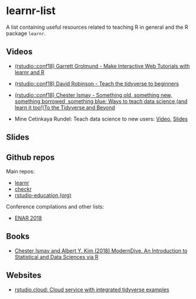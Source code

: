 # learnr-list
A list containing useful resources related to teaching R in general and the R package `learnr`.

## Videos

* [(rstudio::conf18) Garrett Grolmund - Make Interactive Web Tutorials with learnr and R](https://vimeo.com/261761874)
* [(rstudio::conf18) David Robinson - Teach the tidyverse to beginners](https://www.rstudio.com/resources/videos/teach-the-tidyverse-to-beginners/)
* [(rstudio::conf18) Chester Ismay - Something old, something new, something borrowed, something blue: Ways to teach data science (and learn it too!)To the Tidyverse and Beyond](https://www.rstudio.com/resources/videos/something-old-something-new-something-borrowed-something-blue-ways-to-teach-data-science-and-learn-it-too/)

* Mine Cetinkaya Rundel: Teach data science to new users: [Video](https://channel9.msdn.com/Events/useR-international-R-User-conferences/useR-International-R-User-2017-Conference/KEYNOTE-Teaching-data-science-to-new-useRs), [Slides](https://github.com/mine-cetinkaya-rundel/2017-07-05-teach-ds-to-new-user/blob/master/teach-ds-to-new-user.pdf)

## Slides


## Github repos

Main repos:
* [learnr](https://github.com/rstudio/learnr)
* [checkr](https://github.com/dtkaplan/checkr)
* [rstudio-education (org)](https://github.com/rstudio-education)

Conference compilations and other lists:

* [ENAR 2018](https://github.com/mine-cetinkaya-rundel/ds-ed-enar2018)

## Books

* [Chester Ismay and Albert Y. Kim (2018) ModernDive. An Introduction to Statistical and Data Sciences via R](http://moderndive.com/)

## Websites

* [rstudio.cloud: Cloud service with integrated tidyverse examples](https://rstudio.cloud)
